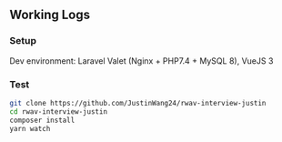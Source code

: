 ## Working Logs

### Setup
Dev environment: Laravel Valet (Nginx + PHP7.4 + MySQL 8), VueJS 3

### Test
```bash
git clone https://github.com/JustinWang24/rwav-interview-justin
cd rwav-interview-justin 
composer install
yarn watch
```
